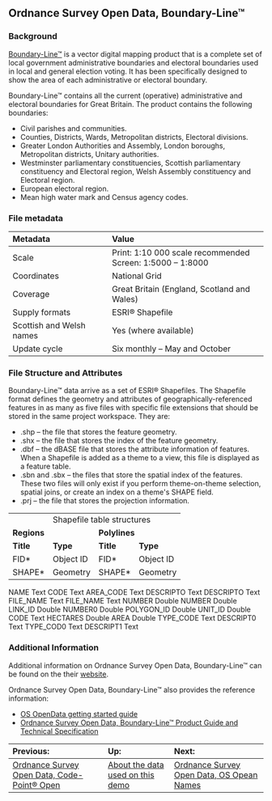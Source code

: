 ## Ordnance Survey Open Data, Boundary-Line™

### Background
[Boundary-Line™](https://www.ordnancesurvey.co.uk/business-and-government/products/boundary-line.html) is a vector digital mapping product that is a complete set of local government administrative boundaries and electoral boundaries used in local and general election voting. It has been specifically designed to show the area of each administrative or electoral boundary.

Boundary-Line™ contains all the current (operative) administrative and electoral boundaries for Great Britain. The product contains the following boundaries:
- Civil parishes and communities.
- Counties, Districts, Wards, Metropolitan districts, Electoral divisions.
- Greater London Authorities and Assembly, London boroughs, Metropolitan districts, Unitary authorities.
- Westminster parliamentary constituencies, Scottish parliamentary constituency and Electoral region, Welsh Assembly constituency and Electoral region.
- European electoral region.
- Mean high water mark and Census agency codes.

### File metadata
| Metadata | Value |
| :------- | :---- |
| Scale    | Print: 1:10 000 scale recommended <br/> Screen: 1:5000 – 1:8000|
| Coordinates | National Grid |
| Coverage | Great Britain (England, Scotland and Wales) |
| Supply formats | ESRI® Shapefile |
| Scottish and Welsh names | Yes (where available) |
| Update cycle | Six monthly – May and October |

### File Structure and Attributes
Boundary-Line™ data arrive as a set of ESRI® Shapefiles. The Shapefile format defines the geometry and attributes of geographically-referenced features in as many as five files with specific file extensions that should be stored in the same project workspace. They are:
- .shp – the file that stores the feature geometry.
- .shx – the file that stores the index of the feature geometry.
- .dbf – the dBASE file that stores the attribute information of features. When a Shapefile is added as a theme to a view, this file is displayed as a feature table.
- .sbn and .sbx – the files that store the spatial index of the features. These two files will only exist if you perform theme-on-theme selection, spatial joins, or create an index on a theme's SHAPE field.
- .prj – the file that stores the projection information.

<table>
	<th>
		<td colspan=4>Shapefile table structures</td>
	</th>
	<tr>
		<td colspan=2><b>Regions</b></td>
		<td colspan=2><b>Polylines</b></td>
	</tr>
	<tr>
		<td><b>Title</b></td>
		<td><b>Type</b></td>
		<td><b>Title</b></td>
		<td><b>Type</b></td>
	</tr>
	<tr>
		<td>FID*</td>
		<td>Object ID</td>
		<td>FID*</td>
		<td>Object ID</td>
	</tr>
	<tr>
		<td>SHAPE*</td>
		<td>Geometry</td>
		<td>SHAPE*</td>
		<td>Geometry</td>
	</tr>
</table>

NAME Text CODE Text
AREA_CODE Text DESCRIPTO Text
DESCRIPTO Text FILE_NAME Text
FILE_NAME Text NUMBER Double
NUMBER Double LINK_ID Double
NUMBER0 Double
POLYGON_ID Double
UNIT_ID Double
CODE Text
HECTARES Double
AREA Double
TYPE_CODE Text
DESCRIPT0 Text
TYPE_COD0 Text
DESCRIPT1 Text

### Additional Information
Additional information on Ordnance Survey Open Data, Boundary-Line™ can be found on the their [website](https://www.ordnancesurvey.co.uk/business-and-government/products/boundary-line.html).

Ordnance Survey Open Data, Boundary-Line™ also provides the reference information:
- [OS OpenData getting started guide](https://www.ordnancesurvey.co.uk/docs/user-guides/os-opendata-getting-started-guides.pdf)
- [Ordnance Survey Open Data, Boundary-Line™ Product Guide and Technical Specification](https://www.ordnancesurvey.co.uk/docs/user-guides/boundary-line-user-guide.pdf)

| Previous: | Up: | Next: |
| :-------- | :-- | :---- |
| [Ordnance Survey Open Data, Code-Point® Open](cpo.md) | [About the data used on this demo](../../ABOUTDATA.md) | [Ordnance Survey Open Data, OS Opean Names](oso-names.md) |
